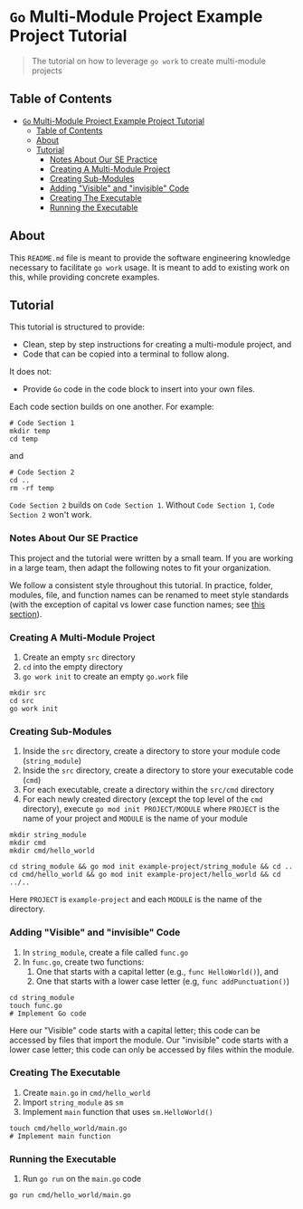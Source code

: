 # `Go` Multi-Module Project Example Project Tutorial

> The tutorial on how to leverage `go work` to create multi-module projects

## Table of Contents

- [`Go` Multi-Module Project Example Project Tutorial](#go-multi-module-project-example-project-tutorial)
  - [Table of Contents](#table-of-contents)
  - [About](#about)
  - [Tutorial](#tutorial)
    - [Notes About Our SE Practice](#notes-about-our-se-practice)
    - [Creating A Multi-Module Project](#creating-a-multi-module-project)
    - [Creating Sub-Modules](#creating-sub-modules)
    - [Adding "Visible" and "invisible" Code](#adding-visible-and-invisible-code)
    - [Creating The Executable](#creating-the-executable)
    - [Running the Executable](#running-the-executable)

## About

This `README.md` file is meant to provide the software engineering knowledge
necessary to facilitate `go work` usage. It is meant to add to existing work on
this, while providing concrete examples.

## Tutorial

This tutorial is structured to provide:

- Clean, step by step instructions for creating a multi-module project, and
- Code that can be copied into a terminal to follow along.

It does not:

- Provide `Go` code in the code block to insert into your own files.

Each code section builds on one another. For example:

```shell
# Code Section 1
mkdir temp
cd temp
```

and

```shell
# Code Section 2
cd ..
rm -rf temp
```

`Code Section 2` builds on `Code Section 1`. Without `Code Section 1`,
`Code Section 2` won't work.

### Notes About Our SE Practice

This project and the tutorial were written by a small team. If you are working
in a large team, then adapt the following notes to fit your organization.

We follow a consistent style throughout this tutorial. In practice, folder,
modules, file, and function names can be renamed to meet style standards (with
the exception of capital vs lower case function names; see
[this section](adding-visible-and-invisible-code)).

### Creating A Multi-Module Project

1. Create an empty `src` directory
1. `cd` into the empty directory
1. `go work init` to create an empty `go.work` file

```shell
mkdir src
cd src
go work init
```

### Creating Sub-Modules

1. Inside the `src` directory, create a directory to store your module code
   (`string_module`)
1. Inside the `src` directory, create a directory to store your executable code
   (`cmd`)
1. For each executable, create a directory within the `src/cmd` directory
1. For each newly created directory (except the top level of the `cmd`
   directory), execute `go mod init PROJECT/MODULE` where `PROJECT` is the name
   of your project and `MODULE` is the name of your module

```shell
mkdir string_module
mkdir cmd
mkdir cmd/hello_world

cd string_module && go mod init example-project/string_module && cd ..
cd cmd/hello_world && go mod init example-project/hello_world && cd ../..
```

Here `PROJECT` is `example-project` and each `MODULE` is the name of the
directory.

### Adding "Visible" and "invisible" Code

1. In `string_module`, create a file called `func.go`
1. In `func.go`, create two functions:
   1. One that starts with a capital letter (e.g., `func HelloWorld()`), and
   1. One that starts with a lower case letter (e.g, `func addPunctuation()`)

```shell
cd string_module
touch func.go
# Implement Go code
```

Here our "Visible" code starts with a capital letter; this code can be accessed
by files that import the module. Our "invisible" code starts with a lower case
letter; this code can only be accessed by files within the module.

### Creating The Executable

1. Create `main.go` in `cmd/hello_world`
1. Import `string_module` as `sm`
1. Implement `main` function that uses `sm.HelloWorld()`

```shell
touch cmd/hello_world/main.go
# Implement main function
```

### Running the Executable

1. Run `go run` on the `main.go` code

`go run cmd/hello_world/main.go`
